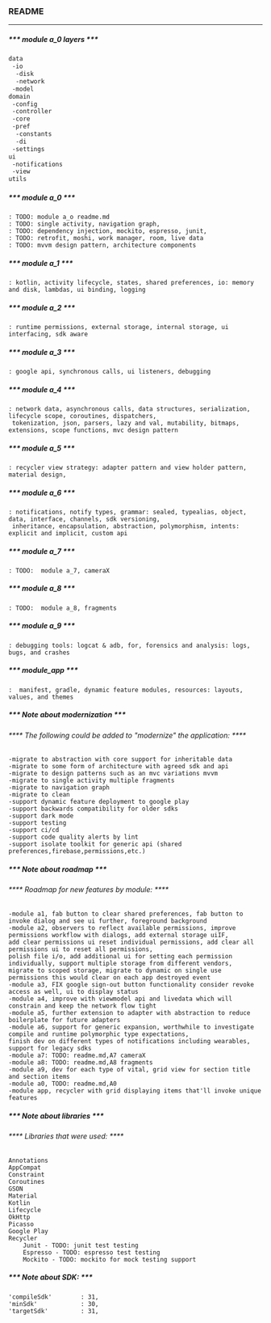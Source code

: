 
### README
***

##### *** module a_0 layers ***
```md
data
 -io
  -disk
  -network
 -model
domain
 -config
 -controller
 -core
 -pref
  -constants
  -di
 -settings
ui
 -notifications
 -view
utils
```

##### *** module a_0 ***
    : TODO: module a_o readme.md
    : TODO: single activity, navigation graph,
    : TODO: dependency injection, mockito, espresso, junit,
    : TODO: retrofit, moshi, work manager, room, live data
    : TODO: mvvm design pattern, architecture components

##### *** module a_1 ***
    : kotlin, activity lifecycle, states, shared preferences, io: memory and disk, lambdas, ui binding, logging

##### *** module a_2 ***
    : runtime permissions, external storage, internal storage, ui interfacing, sdk aware

##### *** module a_3 ***
    : google api, synchronous calls, ui listeners, debugging

##### *** module a_4 ***
    : network data, asynchronous calls, data structures, serialization, lifecycle scope, coroutines, dispatchers,
     tokenization, json, parsers, lazy and val, mutability, bitmaps, extensions, scope functions, mvc design pattern

##### *** module a_5 ***
    : recycler view strategy: adapter pattern and view holder pattern, material design,

##### *** module a_6 ***
    : notifications, notify types, grammar: sealed, typealias, object, data, interface, channels, sdk versioning,
     inheritance, encapsulation, abstraction, polymorphism, intents: explicit and implicit, custom api

##### *** module a_7 ***
    : TODO:  module a_7, cameraX

##### *** module a_8 ***
    : TODO:  module a_8, fragments

##### *** module a_9 ***
    : debugging tools: logcat & adb, for, forensics and analysis: logs, bugs, and crashes

##### *** module_app ***
    :  manifest, gradle, dynamic feature modules, resources: layouts, values, and themes

##### *** Note about modernization ***
###### **** The following could be added to "modernize" the application: ****
    -migrate to abstraction with core support for inheritable data
    -migrate to some form of architecture with agreed sdk and api
    -migrate to design patterns such as an mvc variations mvvm
    -migrate to single activity multiple fragments
    -migrate to navigation graph
    -migrate to clean
    -support dynamic feature deployment to google play
    -support backwards compatibility for older sdks
    -support dark mode
    -support testing
    -support ci/cd
    -support code quality alerts by lint
    -support isolate toolkit for generic api (shared preferences,firebase,permissions,etc.)

##### *** Note about roadmap ***
###### **** Roadmap for new features by module: ****
    -module a1, fab button to clear shared preferences, fab button to invoke dialog and see ui further, foreground background
    -module a2, observers to reflect available permissions, improve permissions workflow with dialogs, add external storage uiIF,
    add clear permissions ui reset individual permissions, add clear all permissions ui to reset all permissions,
    polish file i/o, add additional ui for setting each permission individually, support multiple storage from different vendors,
    migrate to scoped storage, migrate to dynamic on single use permissions this would clear on each app destroyed event
    -module a3, FIX google sign-out button functionality consider revoke access as well, ui to display status
    -module a4, improve with viewmodel api and livedata which will constrain and keep the network flow tight
    -module a5, further extension to adapter with abstraction to reduce boilerplate for future adapters
    -module a6, support for generic expansion, worthwhile to investigate compile and runtime polymorphic type expectations,
    finish dev on different types of notifications including wearables, support for legacy sdks
    -module a7: TODO: readme.md,A7 cameraX
    -module a8: TODO: readme.md,A8 fragments
    -module a9, dev for each type of vital, grid view for section title and section items
    -module a0, TODO: readme.md,A0
    -module app, recycler with grid displaying items that'll invoke unique features

##### *** Note about libraries ***
###### **** Libraries that were used: ****
    Annotations
    AppCompat
    Constraint
    Coroutines
    GSON
    Material
    Kotlin
    Lifecycle
    OkHttp
    Picasso
    Google Play
    Recycler
        Junit - TODO: junit test testing
        Espresso - TODO: espresso test testing
        Mockito - TODO: mockito for mock testing support

##### *** Note about SDK: ***
    'compileSdk'        : 31,
    'minSdk'            : 30,
    'targetSdk'         : 31,
